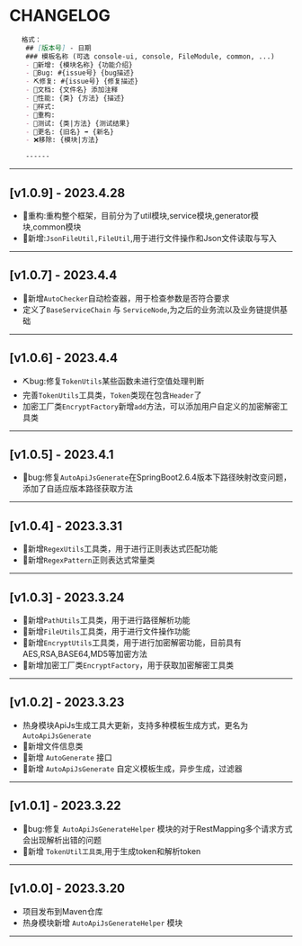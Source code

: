 # CHANGELOG
```markdown
   格式：
    ## [版本号] - 日期
    ### 模板名称 (可选 console-ui, console, FileModule, common, ...)
    - 🎈新增: {模块名称} {功能介绍}
    - 🐞Bug: #{issue号} {bug描述}
    - ⛏修复: #{issue号} {修复描述}
    - 📝文档: {文件名} 添加注释
    - 🚀性能: {类} {方法} {描述}
    - 🎨样式: 
    - 🧹重构:
    - 🧪测试: {类|方法} {测试结果}
    - 🛑更名: {旧名} ➡ {新名}
    - ❌移除: {模块|方法}

    ------

```
------
## [v1.0.9] - 2023.4.28
- 🧹重构:重构整个框架，目前分为了util模块,service模块,generator模块,common模块
- 🎈新增:`JsonFileUtil,FileUtil`,用于进行文件操作和Json文件读取与写入
------
## [v1.0.7] - 2023.4.4
- 🎈新增`AutoChecker`自动检查器，用于检查参数是否符合要求
- 定义了`BaseServiceChain` 与 `ServiceNode`,为之后的业务流以及业务链提供基础
------
## [v1.0.6] - 2023.4.4
- ⛏bug:修复`TokenUtils`某些函数未进行空值处理判断
- 完善`TokenUtils`工具类，`Token`类现在包含`Header`了
- 加密工厂类`EncryptFactory`新增`add`方法，可以添加用户自定义的加密解密工具类
------
## [v1.0.5] - 2023.4.1
- 📌bug:修复`AutoApiJsGenerate`在SpringBoot2.6.4版本下路径映射改变问题，添加了自适应版本路径获取方法
------
## [v1.0.4] - 2023.3.31
- 🎈新增`RegexUtils`工具类，用于进行正则表达式匹配功能
- 🎈新增`RegexPattern`正则表达式常量类
------
## [v1.0.3] - 2023.3.24
- 🎈新增`PathUtils`工具类，用于进行路径解析功能
- 🎈新增`FileUtils`工具类，用于进行文件操作功能
- 🎈新增`EncryptUtils`工具类，用于进行加密解密功能，目前具有AES,RSA,BASE64,MD5等加密方法
- 🎈新增加密工厂类`EncryptFactory`，用于获取加密解密工具类
------
## [v1.0.2] - 2023.3.23
- 热身模块ApiJs生成工具大更新，支持多种模板生成方式，更名为 `AutoApiJsGenerate`
- 🎈新增文件信息类
- 🎈新增 `AutoGenerate` 接口
- 🎈新增 `AutoApiJsGenerate` 自定义模板生成，异步生成，过滤器
------
## [v1.0.1] - 2023.3.22
- 📌bug:修复 `AutoApiJsGenerateHelper` 模块的对于RestMapping多个请求方式会出现解析出错的问题
- 🎈新增 `TokenUtil工具类`,用于生成token和解析token
------
## [v1.0.0] - 2023.3.20
- 项目发布到Maven仓库
- 热身模块新增 `AutoApiJsGenerateHelper` 模块
------

